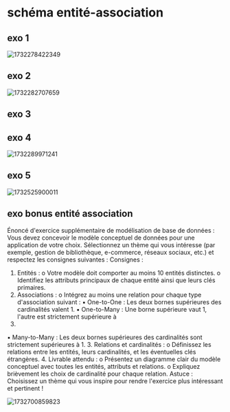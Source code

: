 # schéma entité-association

## exo 1

![1732278422349](image/cours1/1732278422349.png)

## exo 2

![1732282707659](image/cours1/1732282707659.png)

## exo 3

## exo 4

![1732289971241](image/cours1/1732289971241.png)

## exo 5

![1732525900011](image/cours1/1732525900011.png)

## exo bonus entité association

Énoncé d'exercice supplémentaire de modélisation de base de données :
Vous devez concevoir le modèle conceptuel de données pour une application de votre choix.
Sélectionnez un thème qui vous intéresse (par exemple, gestion de bibliothèque, e-commerce,
réseaux sociaux, etc.) et respectez les consignes suivantes :
Consignes :

1. Entités :
   o Votre modèle doit comporter au moins 10 entités distinctes.
   o Identifiez les attributs principaux de chaque entité ainsi que leurs clés primaires.
2. Associations :
   o Intégrez au moins une relation pour chaque type d'association suivant :
   ▪ One-to-One : Les deux bornes supérieures des cardinalités valent 1.
   ▪ One-to-Many : Une borne supérieure vaut 1, l'autre est strictement supérieure à
3.

▪ Many-to-Many : Les deux bornes supérieures des cardinalités sont strictement
supérieures à 1. 3. Relations et cardinalités :
o Définissez les relations entre les entités, leurs cardinalités, et les éventuelles clés
étrangères. 4. Livrable attendu :
o Présentez un diagramme clair du modèle conceptuel avec toutes les entités, attributs
et relations.
o Expliquez brièvement les choix de cardinalité pour chaque relation.
Astuce : Choisissez un thème qui vous inspire pour rendre l'exercice plus intéressant et pertinent !

![1732700859823](image/cours1/1732700859823.png)
